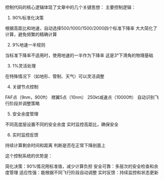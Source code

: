 控制代码的核心逻辑体现了文章中的几个关键思想：
主要控制逻辑：
1. 90%标准化决策

根据高距比和地速，自动选择500/1000/1500/2000四个标准下降率
大大简化了计算，避免频繁的精确计算

2. 9%地速一半规则

当标准下降率不适用时，使用地速的一半作为下降率
这是3°下滑角的物理基础

3. 1%灵活处理

在特殊情况下（如地形、管制、天气）可以灵活调整

4. 关键节点控制

FAF点（9nm，900ft）
襟翼5点（10nm）
250kt减速点（10000ft）
自动识别飞行阶段并调整策略

5. 安全余度管理

不同高度层设置不同的安全余度
实时监控高距比，确保安全

6. 实时监控反馈

持续计算剩余时间和距离
判断是否在正常下降剖面上

这个控制系统的优势是：

简化决策：90%情况用标准值，减少计算负担
安全可靠：多层次的安全检查和余度管理
适应性强：能根据不同飞行阶段自动调整
实时反馈：持续监控和状态更新
